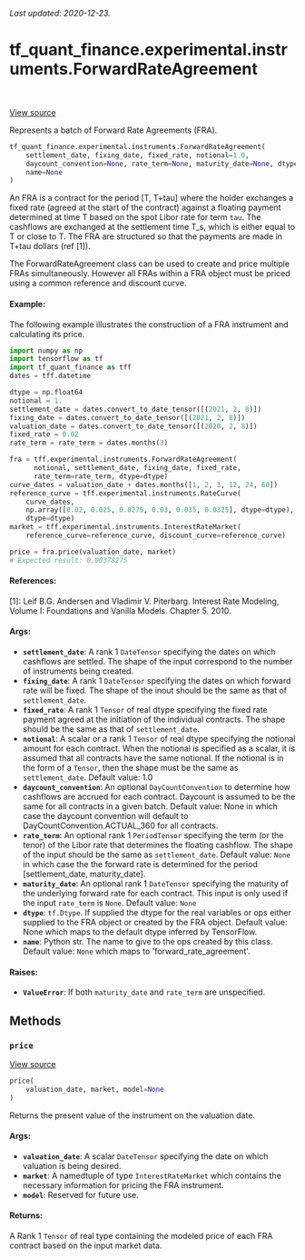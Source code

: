<!--
This file is generated by a tool. Do not edit directly.
For open-source contributions the docs will be updated automatically.
-->

*Last updated: 2020-12-23.*

<div itemscope itemtype="http://developers.google.com/ReferenceObject">
<meta itemprop="name" content="tf_quant_finance.experimental.instruments.ForwardRateAgreement" />
<meta itemprop="path" content="Stable" />
<meta itemprop="property" content="__init__"/>
<meta itemprop="property" content="price"/>
</div>

# tf_quant_finance.experimental.instruments.ForwardRateAgreement

<!-- Insert buttons and diff -->

<table class="tfo-notebook-buttons tfo-api" align="left">
</table>

<a target="_blank" href="https://github.com/google/tf-quant-finance/blob/master/tf_quant_finance/experimental/instruments/forward_rate_agreement.py">View source</a>



Represents a batch of Forward Rate Agreements (FRA).

```python
tf_quant_finance.experimental.instruments.ForwardRateAgreement(
    settlement_date, fixing_date, fixed_rate, notional=1.0,
    daycount_convention=None, rate_term=None, maturity_date=None, dtype=None,
    name=None
)
```



<!-- Placeholder for "Used in" -->

An FRA is a contract for the period [T, T+tau] where the holder exchanges a
fixed rate (agreed at the start of the contract) against a floating payment
determined at time T based on the spot Libor rate for term `tau`. The
cashflows are exchanged at the settlement time T_s, which is either equal to T
or close to T. The FRA are structured so that the payments are made in T+tau
dollars (ref [1]).

The ForwardRateAgreement class can be used to create and price multiple FRAs
simultaneously. However all FRAs within a FRA object must be priced using
a common reference and discount curve.

#### Example:
The following example illustrates the construction of a FRA instrument and
calculating its price.

```python
import numpy as np
import tensorflow as tf
import tf_quant_finance as tff
dates = tff.datetime

dtype = np.float64
notional = 1.
settlement_date = dates.convert_to_date_tensor([(2021, 2, 8)])
fixing_date = dates.convert_to_date_tensor([(2021, 2, 8)])
valuation_date = dates.convert_to_date_tensor([(2020, 2, 8)])
fixed_rate = 0.02
rate_term = rate_term = dates.months(3)

fra = tff.experimental.instruments.ForwardRateAgreement(
      notional, settlement_date, fixing_date, fixed_rate,
      rate_term=rate_term, dtype=dtype)
curve_dates = valuation_date + dates.months([1, 2, 3, 12, 24, 60])
reference_curve = tff.experimental.instruments.RateCurve(
    curve_dates,
    np.array([0.02, 0.025, 0.0275, 0.03, 0.035, 0.0325], dtype=dtype),
    dtype=dtype)
market = tff.experimental.instruments.InterestRateMarket(
    reference_curve=reference_curve, discount_curve=reference_curve)

price = fra.price(valuation_date, market)
# Expected result: 0.00378275
```

#### References:
[1]: Leif B.G. Andersen and Vladimir V. Piterbarg. Interest Rate Modeling,
    Volume I: Foundations and Vanilla Models. Chapter 5. 2010.

#### Args:


* <b>`settlement_date`</b>: A rank 1 `DateTensor` specifying the dates on which
  cashflows are settled. The shape of the input correspond to the number
  of instruments being created.
* <b>`fixing_date`</b>: A rank 1 `DateTensor` specifying the dates on which forward
  rate will be fixed. The shape of the inout should be the same as that of
  `settlement_date`.
* <b>`fixed_rate`</b>: A rank 1 `Tensor` of real dtype specifying the fixed rate
  payment agreed at the initiation of the individual contracts. The shape
  should be the same as that of `settlement_date`.
* <b>`notional`</b>: A scalar or a rank 1 `Tensor` of real dtype specifying the
  notional amount for each contract. When the notional is specified as a
  scalar, it is assumed that all contracts have the same notional. If the
  notional is in the form of a `Tensor`, then the shape must be the same
  as `settlement_date`.
  Default value: 1.0
* <b>`daycount_convention`</b>: An optional `DayCountConvention` to determine
  how cashflows are accrued for each contract. Daycount is assumed to be
  the same for all contracts in a given batch.
  Default value: None in which case the daycount convention will default
  to DayCountConvention.ACTUAL_360 for all contracts.
* <b>`rate_term`</b>: An optional rank 1 `PeriodTensor` specifying the term (or the
  tenor) of the Libor rate that determines the floating cashflow. The
  shape of the input should be the same as `settlement_date`.
  Default value: `None` in which case the the forward rate is determined
  for the period [settlement_date, maturity_date].
* <b>`maturity_date`</b>: An optional rank 1 `DateTensor` specifying the maturity of
  the underlying forward rate for each contract. This input is only used
  if the input `rate_term` is `None`.
  Default value: `None`
* <b>`dtype`</b>: `tf.Dtype`. If supplied the dtype for the real variables or ops
  either supplied to the FRA object or created by the FRA object.
  Default value: None which maps to the default dtype inferred by
  TensorFlow.
* <b>`name`</b>: Python str. The name to give to the ops created by this class.
  Default value: `None` which maps to 'forward_rate_agreement'.


#### Raises:


* <b>`ValueError`</b>: If both `maturity_date` and `rate_term` are unspecified.

## Methods

<h3 id="price"><code>price</code></h3>

<a target="_blank" href="https://github.com/google/tf-quant-finance/blob/master/tf_quant_finance/experimental/instruments/forward_rate_agreement.py">View source</a>

```python
price(
    valuation_date, market, model=None
)
```

Returns the present value of the instrument on the valuation date.


#### Args:


* <b>`valuation_date`</b>: A scalar `DateTensor` specifying the date on which
  valuation is being desired.
* <b>`market`</b>: A namedtuple of type `InterestRateMarket` which contains the
  necessary information for pricing the FRA instrument.
* <b>`model`</b>: Reserved for future use.


#### Returns:

A Rank 1 `Tensor` of real type containing the modeled price of each FRA
contract based on the input market data.




